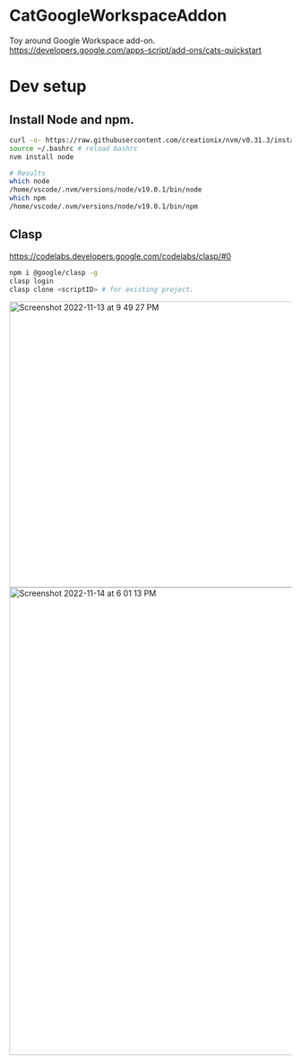 # CatGoogleWorkspaceAddon
Toy around Google Workspace add-on.
https://developers.google.com/apps-script/add-ons/cats-quickstart

# Dev setup

## Install Node and npm.
```sh
curl -o- https://raw.githubusercontent.com/creationix/nvm/v0.31.3/install.sh | bash
source ~/.bashrc # reload bashrc
nvm install node

# Results
which node
/home/vscode/.nvm/versions/node/v19.0.1/bin/node
which npm
/home/vscode/.nvm/versions/node/v19.0.1/bin/npm
```

## Clasp
https://codelabs.developers.google.com/codelabs/clasp/#0
```sh
npm i @google/clasp -g
clasp login
clasp clone <scriptID> # for existing project.
```



<img width="509" alt="Screenshot 2022-11-13 at 9 49 27 PM" src="https://user-images.githubusercontent.com/10393248/201585557-4773bc46-a131-4db1-860a-34815d8b1d7f.png">

<img width="833" alt="Screenshot 2022-11-14 at 6 01 13 PM" src="https://user-images.githubusercontent.com/10393248/201808234-dcb5b7f4-6f87-44b3-8853-b2a212791847.png">

